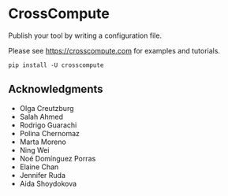 # CrossCompute

Publish your tool by writing a configuration file.

Please see https://crosscompute.com for examples and tutorials.

```
pip install -U crosscompute
```

## Acknowledgments

- Olga Creutzburg
- Salah Ahmed
- Rodrigo Guarachi
- Polina Chernomaz
- Marta Moreno
- Ning Wei
- Noé Domínguez Porras
- Elaine Chan
- Jennifer Ruda
- Aida Shoydokova
